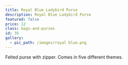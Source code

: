 ```yaml
---
title: Royal Blue Ladybird Purse
description: Royal Blue Ladybird Purse
featured: false
price: 12
class: bags-and-purses
id: 35
gallery:
  - pic_path: /images/royal blue.png
---
```



Felted purse with zipper. Comes in five different themes.
